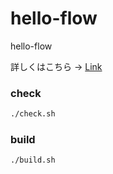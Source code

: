 hello-flow
==========

hello-flow

詳しくはこちら -> [Link](http://qiita.com/phi/private/5e3ce02dc76da7bf2075)


### check

```bash
./check.sh
```

### build

```bash
./build.sh
```

